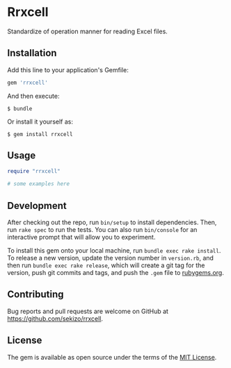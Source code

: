 # Rrxcell

Standardize of operation manner for reading Excel files.

## Installation

Add this line to your application's Gemfile:

```ruby
gem 'rrxcell'
```

And then execute:

    $ bundle

Or install it yourself as:

    $ gem install rrxcell

## Usage

``` ruby
require "rrxcell"

# some examples here

```


## Development

After checking out the repo, run `bin/setup` to install dependencies. Then, run `rake spec` to run the tests. You can also run `bin/console` for an interactive prompt that will allow you to experiment.

To install this gem onto your local machine, run `bundle exec rake install`. To release a new version, update the version number in `version.rb`, and then run `bundle exec rake release`, which will create a git tag for the version, push git commits and tags, and push the `.gem` file to [rubygems.org](https://rubygems.org).

## Contributing

Bug reports and pull requests are welcome on GitHub at https://github.com/sekizo/rrxcell.


## License

The gem is available as open source under the terms of the [MIT License](http://opensource.org/licenses/MIT).
